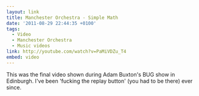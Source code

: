 ```yaml
---
layout: link
title: Manchester Orchestra - Simple Math
date: '2011-08-29 22:44:35 +0100'
tags:
  - Video
  - Manchester Orchestra
  - Music videos
link: http://youtube.com/watch?v=PaMiVDZu_T4
embed: video
---
```

This was the final video shown during Adam Buxton's BUG show in Edinburgh. I've been 'fucking the replay button' (you had to be there) ever since.